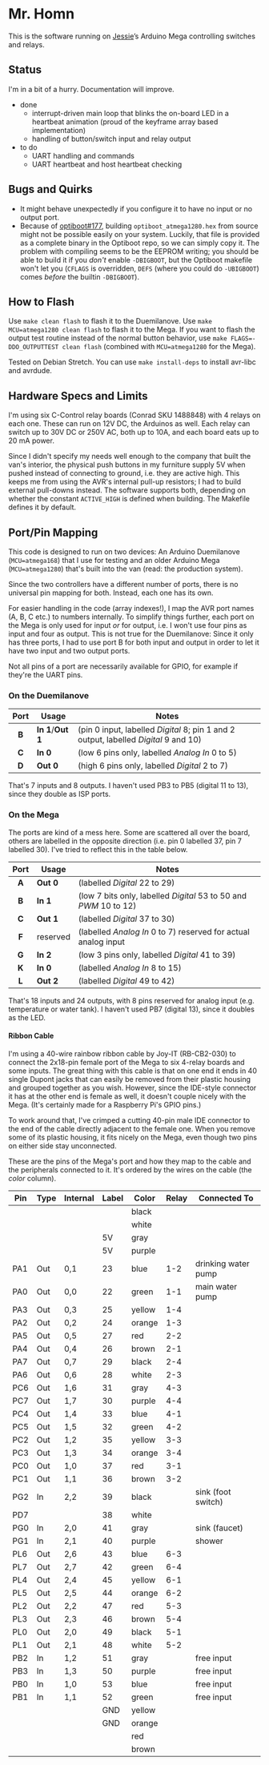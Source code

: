 # Mr. Homn

This is the software running on [Jessie](https://github.com/scy/jessie)’s Arduino Mega controlling switches and relays.

## Status

I'm in a bit of a hurry. Documentation will improve.

* done
  * interrupt-driven main loop that blinks the on-board LED in a heartbeat animation (proud of the keyframe array based implementation)
  * handling of button/switch input and relay output
* to do
  * UART handling and commands
  * UART heartbeat and host heartbeat checking

## Bugs and Quirks

* It might behave unexpectedly if you configure it to have no input or no output port.
* Because of [optiboot#177](https://github.com/Optiboot/optiboot/issues/177), building `optiboot_atmega1280.hex` from source might not be possible easily on your system. 
  Luckily, that file is provided as a complete binary in the Optiboot repo, so we can simply copy it. 
  The problem with compiling seems to be the EEPROM writing; you should be able to build it if you _don't_ enable `-DBIGBOOT`, but the Optiboot makefile won't let you (`CFLAGS` is overridden, `DEFS` (where you could do `-UBIGBOOT`) comes _before_ the builtin `-DBIGBOOT`).
  
## How to Flash

Use `make clean flash` to flash it to the Duemilanove. 
Use `make MCU=atmega1280 clean flash` to flash it to the Mega. 
If you want to flash the output test routine instead of the normal button behavior, use `make FLAGS=-DDO_OUTPUTTEST clean flash` (combined with `MCU=atmega1280` for the Mega).

Tested on Debian Stretch. 
You can use `make install-deps` to install avr-libc and avrdude.

## Hardware Specs and Limits

I'm using six C-Control relay boards (Conrad SKU 1488848) with 4 relays on each one. 
These can run on 12V DC, the Arduinos as well. 
Each relay can switch up to 30V DC or 250V AC, both up to 10A, and each board eats up to 20 mA power.

Since I didn't specify my needs well enough to the company that built the van's interior, the physical push buttons in my furniture supply 5V when pushed instead of connecting to ground, i.e. they are active high. 
This keeps me from using the AVR's internal pull-up resistors; I had to build external pull-downs instead. 
The software supports both, depending on whether the constant `ACTIVE_HIGH` is defined when building. 
The Makefile defines it by default.

## Port/Pin Mapping

This code is designed to run on two devices: 
An Arduino Duemilanove (`MCU=atmega168`) that I use for testing and an older Arduino Mega (`MCU=atmega1280`) that's built into the van (read: the production system).

Since the two controllers have a different number of ports, there is no universal pin mapping for both. 
Instead, each one has its own.

For easier handling in the code (array indexes!), I map the AVR port names (A, B, C etc.) to numbers internally. 
To simplify things further, each port on the Mega is only used for input _or_ for output, i.e. I won't use four pins as input and four as output. 
This is not true for the Duemilanove: 
Since it only has three ports, I had to use port B for both input and output in order to let it have two input and two output ports. 

Not all pins of a port are necessarily available for GPIO, for example if they're the UART pins.

### On the Duemilanove

| Port  | Usage                 | Notes                                                                                |
|:-----:| --------------------- | ------------------------------------------------------------------------------------ |
| **B** | **In 1**/**Out 1**    | (pin 0 input, labelled _Digital_ 8; pin 1 and 2 output, labelled _Digital_ 9 and 10) |
| **C** | **In 0**              | (low 6 pins only, labelled _Analog In_ 0 to 5)                                       |
| **D** | **Out 0**             | (high 6 pins only, labelled _Digital_ 2 to 7)                                        |

That's 7 inputs and 8 outputs. 
I haven't used PB3 to PB5 (digital 11 to 13), since they double as ISP ports.

### On the Mega

The ports are kind of a mess here. 
Some are scattered all over the board, others are labelled in the opposite direction (i.e. pin 0 labelled 37, pin 7 labelled 30). 
I've tried to reflect this in the table below.

| Port  | Usage     | Notes                                                             |
|:-----:| --------- | ----------------------------------------------------------------- |
| **A** | **Out 0** | (labelled _Digital_ 22 to 29)                                     |
| **B** | **In 1**  | (low 7 bits only, labelled _Digital_ 53 to 50 and _PWM_ 10 to 12) |
| **C** | **Out 1** | (labelled _Digital_ 37 to 30)                                     |
| **F** | reserved  | (labelled _Analog In_ 0 to 7) reserved for actual analog input    |
| **G** | **In 2**  | (low 3 pins only, labelled _Digital_ 41 to 39)                    |
| **K** | **In 0**  | (labelled _Analog In_ 8 to 15)                                    |
| **L** | **Out 2** | (labelled _Digital_ 49 to 42)                                     |

That's 18 inputs and 24 outputs, with 8 pins reserved for analog input (e.g. temperature or water tank). 
I haven't used PB7 (digital 13), since it doubles as the LED.

#### Ribbon Cable

I'm using a 40-wire rainbow ribbon cable by Joy-IT (RB-CB2-030) to connect the 2x18-pin female port of the Mega to six 4-relay boards and some inputs. 
The great thing with this cable is that on one end it ends in 40 single Dupont jacks that can easily be removed from their plastic housing and grouped together as you wish. 
However, since the IDE-style connector it has at the other end is female as well, it doesn't couple nicely with the Mega. 
(It's certainly made for a Raspberry Pi's GPIO pins.)

To work around that, I've crimped a cutting 40-pin male IDE connector to the end of the cable directly adjacent to the female one. 
When you remove some of its plastic housing, it fits nicely on the Mega, even though two pins on either side stay unconnected.

These are the pins of the Mega's port and how they map to the cable and the peripherals connected to it. 
It's ordered by the wires on the cable (the _color_ column).

| Pin | Type | Internal | Label | Color  | Relay | Connected To         |
| --- | ---- | -------- | ----- | ------ | ----- | -------------------- |
|     |      |          |       | black  |       |                      |
|     |      |          |       | white  |       |                      |
|     |      |          | 5V    | gray   |       |                      |
|     |      |          | 5V    | purple |       |                      |
| PA1 | Out  | 0,1      | 23    | blue   | 1-2   | drinking water pump  |
| PA0 | Out  | 0,0      | 22    | green  | 1-1   | main water pump      |
| PA3 | Out  | 0,3      | 25    | yellow | 1-4   |                      |
| PA2 | Out  | 0,2      | 24    | orange | 1-3   |                      |
| PA5 | Out  | 0,5      | 27    | red    | 2-2   |                      |
| PA4 | Out  | 0,4      | 26    | brown  | 2-1   |                      |
| PA7 | Out  | 0,7      | 29    | black  | 2-4   |                      |
| PA6 | Out  | 0,6      | 28    | white  | 2-3   |                      |
| PC6 | Out  | 1,6      | 31    | gray   | 4-3   |                      |
| PC7 | Out  | 1,7      | 30    | purple | 4-4   |                      |
| PC4 | Out  | 1,4      | 33    | blue   | 4-1   |                      |
| PC5 | Out  | 1,5      | 32    | green  | 4-2   |                      |
| PC2 | Out  | 1,2      | 35    | yellow | 3-3   |                      |
| PC3 | Out  | 1,3      | 34    | orange | 3-4   |                      |
| PC0 | Out  | 1,0      | 37    | red    | 3-1   |                      |
| PC1 | Out  | 1,1      | 36    | brown  | 3-2   |                      |
| PG2 | In   | 2,2      | 39    | black  |       | sink (foot switch)   |
| PD7 |      |          | 38    | white  |       |                      |
| PG0 | In   | 2,0      | 41    | gray   |       | sink (faucet)        |
| PG1 | In   | 2,1      | 40    | purple |       | shower               |
| PL6 | Out  | 2,6      | 43    | blue   | 6-3   |                      |
| PL7 | Out  | 2,7      | 42    | green  | 6-4   |                      |
| PL4 | Out  | 2,4      | 45    | yellow | 6-1   |                      |
| PL5 | Out  | 2,5      | 44    | orange | 6-2   |                      |
| PL2 | Out  | 2,2      | 47    | red    | 5-3   |                      |
| PL3 | Out  | 2,3      | 46    | brown  | 5-4   |                      |
| PL0 | Out  | 2,0      | 49    | black  | 5-1   |                      |
| PL1 | Out  | 2,1      | 48    | white  | 5-2   |                      |
| PB2 | In   | 1,2      | 51    | gray   |       | free input           |
| PB3 | In   | 1,3      | 50    | purple |       | free input           |
| PB0 | In   | 1,0      | 53    | blue   |       | free input           |
| PB1 | In   | 1,1      | 52    | green  |       | free input           |
|     |      |          | GND   | yellow |       |                      |
|     |      |          | GND   | orange |       |                      |
|     |      |          |       | red    |       |                      |
|     |      |          |       | brown  |       |                      |
